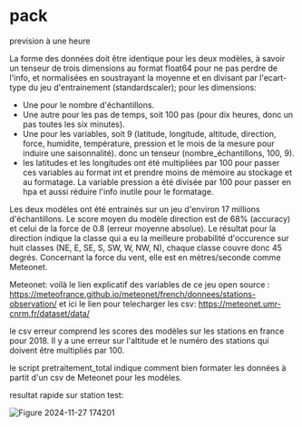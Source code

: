 # pack
prevision à une heure

La forme des données doit être identique pour les deux modèles, à savoir un tenseur de trois dimensions au format float64 pour ne pas perdre de l'info, et normalisées en soustrayant la moyenne et en divisant par l'ecart-type du jeu d'entrainement (standardscaler); pour les dimensions:
- Une pour le nombre d'échantillons.
- Une autre pour les pas de temps, soit 100 pas (pour dix heures, donc un pas toutes les six minutes).
- Une pour les variables, soit 9 (latitude, longitude, altitude, direction, force, humidite, température, pression et le mois de la mesure pour induire une saisonnalité).
donc un tenseur (nombre_échantillons, 100, 9).
- les latitudes et les longitudes ont été multipliées par 100 pour passer ces variables au format int et prendre moins de mémoire au stockage et au formatage. La variable pression a été divisée par 100 pour passer en hpa et aussi réduire l'info inutile pour le formatage.

Les deux modèles ont été entrainés sur un jeu d'environ 17 millions d'échantillons. Le score moyen du modèle direction est de 68% (accuracy) et celui de la force de 0.8 (erreur moyenne absolue). Le résultat pour la direction indique la classe qui a eu la meilleure probabilité d'occurence sur huit classes (NE, E, SE, S, SW, W, NW, N), chaque classe couvre donc 45 degrés. Concernant la force du vent, elle est en mètres/seconde comme Meteonet.

Meteonet: voilà le lien explicatif des variables de ce jeu open source : https://meteofrance.github.io/meteonet/french/donnees/stations-observation/
et ici le lien pour telecharger les csv: https://meteonet.umr-cnrm.fr/dataset/data/

le csv erreur comprend les scores des modèles sur les stations en france pour 2018. Il y a une erreur sur l'altitude et le numéro des stations qui doivent être multipliés par 100.

le script pretraitement_total indique comment bien formater les données à partit d'un csv de Meteonet pour les modèles.

resultat rapide sur station test:

![Figure 2024-11-27 174201](https://github.com/user-attachments/assets/605802bb-fe3b-46ef-bcd1-0cd612bf42e6)


